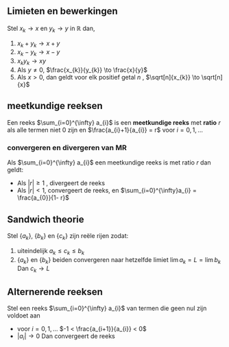 ## Limieten en bewerkingen
Stel $x_{k} \to x$ en $y_{k} \to y$ in $\mathbb{R}$ dan,
1. $x_{k} + y_{k} \to x + y$
2. $x_{k} - y_{k} \to x - y$
3. $x_{k}y_{k} \to xy$
4. Als $y \neq 0$, $\frac{x_{k}}{y_{k}} \to \frac{x}{y}$
5. Als $x > 0$, dan geldt voor elk positief getal $n$ , $\sqrt[n]{x_{k}} \to \sqrt[n]{x}$ 

## meetkundige reeksen
Een reeks $\sum_{i=0}^{\infty} a_{i}$ is een **meetkundige reeks** met **ratio** $r$ als alle termen niet 0 zijn en $\frac{a_{i}+1}{a_{i}} = r$       voor $i = 0,1,\dots$ 

### convergeren en divergeren van MR
Als $\sum_{i=0}^{\infty} a_{i}$ een meetkundige reeks is met ratio $r$ dan geldt:
- Als $|r| \ge 1$ , divergeert de reeks
- Als $|r| < 1$, convergeert de reeks, en $\sum_{i=0}^{\infty}a_{i} = \frac{a_{0}}{1- r}$ 

## Sandwich theorie
Stel $\{a_{k}\}$, $\{b_{k}\}$ en $\{c_{k}\}$ zijn reële rijen zodat:
1. uiteindelijk $a_{k} \le c_{k} \le b_{k}$
2. $\{a_{k}\}$ en $\{b_{k}\}$ beiden convergeren naar hetzelfde limiet  $\lim a_{k} = L = \lim b_{k}$ 
Dan      $c_{k} \to L$ 

## Alternerende reeksen
Stel een reeks $\sum_{i=0}^{\infty} a_{i}$ van termen die geen nul zijn voldoet aan
- voor $i=0,1,\dots$         $-1 < \frac{a_{i+1}}{a_{i}} < 0$
- $|a_{i}| \to 0$
Dan convergeert de reeks